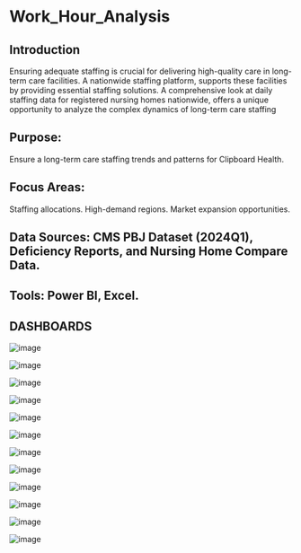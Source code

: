 # Work_Hour_Analysis
## Introduction
Ensuring adequate staffing is crucial for delivering high-quality care in long-term care facilities. A nationwide staffing platform, supports these facilities by providing essential staffing solutions. A comprehensive look at daily staffing data for registered nursing homes nationwide, offers a unique opportunity to analyze the complex dynamics of long-term care staffing

## Purpose:
Ensure a long-term care staffing trends and patterns for Clipboard Health.

## Focus Areas:
Staffing allocations.
High-demand regions.
Market expansion opportunities.

## Data Sources: CMS PBJ Dataset (2024Q1), Deficiency Reports, and Nursing Home Compare Data.
## Tools: Power BI, Excel.

## DASHBOARDS
![image](https://github.com/user-attachments/assets/4bb13fe1-7ae3-40e8-ad4a-a76aae9b1217)

![image](https://github.com/user-attachments/assets/90097b8f-89d4-4db8-a402-ae14a137782a)

![image](https://github.com/user-attachments/assets/a2bb25e2-c492-421a-95e7-f0efbb423857)

![image](https://github.com/user-attachments/assets/2bdb7e80-d52c-4ce7-bcb9-827e1bc8ade2)

![image](https://github.com/user-attachments/assets/18357144-0191-4ff7-825b-3f3ac705ce62)

![image](https://github.com/user-attachments/assets/235acfef-797b-401b-9337-6c843ad79bc9)

![image](https://github.com/user-attachments/assets/9cba65b2-4aa4-402a-b67a-91854c445533)

![image](https://github.com/user-attachments/assets/9b69da7f-2e04-484a-958c-3eb1d82e3e9e)

![image](https://github.com/user-attachments/assets/0570fa5e-0cd5-41ae-b086-579202b612d6)

![image](https://github.com/user-attachments/assets/852ab5f6-3a74-44ec-9c76-861cc3bce611)

![image](https://github.com/user-attachments/assets/97cc6fa5-d4cb-4a9c-8b17-9e47752ab846)

![image](https://github.com/user-attachments/assets/502ee534-ef4d-408b-8e9c-8a999dc4f071)










